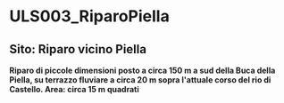 # ULS003_RiparoPiella
## Sito: Riparo vicino Piella
**Riparo di piccole dimensioni posto a circa 150 m a sud della Buca della Piella, su terrazzo fluviare a circa 20 m sopra l'attuale corso del rio di Castello. Area: circa 15 m quadrati**

